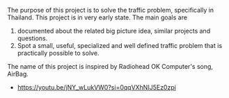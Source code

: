 The purpose of this project is to solve the traffic problem, specifically in Thailand.
This project is in very early state. The main goals are 
1. documented about the related big picture idea, similar projects and questions.
2. Spot a small, useful, specialized and well defined traffic problem that is practically possible to solve.

The name of this project is inspired by Radiohead OK Computer's song, AirBag.
* https://youtu.be/jNY_wLukVW0?si=0qqVXhNIJ5Ez0zpi
